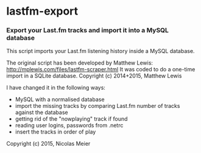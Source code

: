 # lastfm-export
### Export your Last.fm tracks and import it into a MySQL database

This script imports your Last.fm listening history inside a MySQL database.

The original script has been developed by Matthew Lewis:
http://mplewis.com/files/lastfm-scraper.html
It was coded to do a one-time import in a SQLite database.
Copyright (c) 2014+2015, Matthew Lewis

I have changed it in the following ways:                          
- MySQL with a normalised database                                
- import the missing tracks by comparing Last.fm number of tracks against the database
- getting rid of the "nowplaying" track if found
- reading user logins, passwords from .netrc
- insert the tracks in order of play

Copyright (c) 2015, Nicolas Meier
